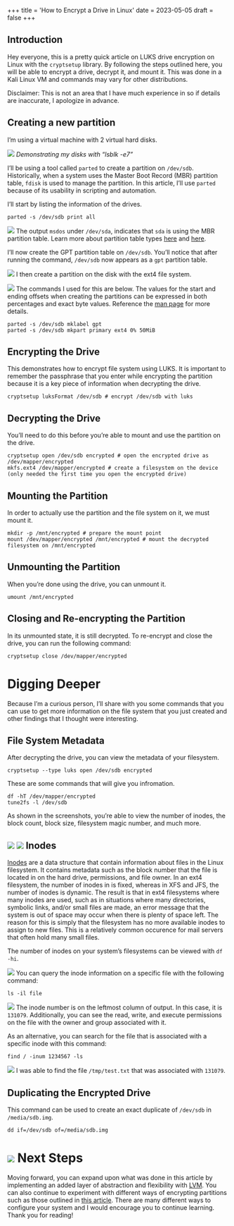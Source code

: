 +++
title = 'How to Encrypt a Drive in Linux'
date = 2023-05-05
draft = false
+++

Introduction
------------

Hey everyone, this is a pretty quick article on LUKS drive encryption on Linux with the `cryptsetup` library. By following the steps outlined here, you will be able to encrypt a drive, decrypt it, and mount it. This was done in a Kali Linux VM and commands may vary for other distributions.

Disclaimer: This is not an area that I have much experience in so if details are inaccurate, I apologize in advance.

Creating a new partition
------------------------

I’m using a virtual machine with 2 virtual hard disks.

![](https://cdn-images-1.medium.com/max/800/1*ao7i4G4xZFiEXNb2nX2-bQ.png)
*Demonstrating my disks with “lsblk -e7”*

I’ll be using a tool called `parted` to create a partition on `/dev/sdb`. Historically, when a system uses the Master Boot Record (MBR) partition table, `fdisk` is used to manage the partition. In this article, I’ll use `parted` because of its usability in scripting and automation.

I’ll start by listing the information of the drives.


```
parted -s /dev/sdb print all
```
![](https://cdn-images-1.medium.com/max/800/1*5w3JBHztlFmtojmfpSwqAg.png)
The output `msdos` under `/dev/sda`, indicates that `sda` is using the MBR partition table. Learn more about partition table types [here](https://en.wikipedia.org/wiki/Disk_partitioning) and [here](https://wiki.archlinux.org/title/Partitioning).

I’ll now create the GPT partition table on `/dev/sdb`. You’ll notice that after running the command, `/dev/sdb` now appears as a `gpt` partition table.

![](https://cdn-images-1.medium.com/max/800/1*tZM4UvgCMQXekmpmoDJumg.png)
I then create a partition on the disk with the ext4 file system.

![](https://cdn-images-1.medium.com/max/800/1*dbuTKtvJcQZI4cFNANRylQ.png)
The commands I used for this are below. The values for the start and ending offsets when creating the partitions can be expressed in both percentages and exact byte values. Reference the [man page](https://linux.die.net/man/8/parted) for more details.


```
parted -s /dev/sdb mklabel gpt  
parted -s /dev/sdb mkpart primary ext4 0% 50MiB
```
Encrypting the Drive
--------------------

This demonstrates how to encrypt file system using LUKS. It is important to remember the passphrase that you enter while encrypting the partition because it is a key piece of information when decrypting the drive.


```
cryptsetup luksFormat /dev/sdb # encrypt /dev/sdb with luks
```
Decrypting the Drive
--------------------

You’ll need to do this before you’re able to mount and use the partition on the drive.


```
cryptsetup open /dev/sdb encrypted # open the encrypted drive as /dev/mapper/encrypted  
mkfs.ext4 /dev/mapper/encrypted # create a filesystem on the device (only needed the first time you open the encrypted drive)
```
Mounting the Partition
----------------------

In order to actually use the partition and the file system on it, we must mount it.


```
mkdir -p /mnt/encrypted # prepare the mount point  
mount /dev/mapper/encrypted /mnt/encrypted # mount the decrypted filesystem on /mnt/encrypted
```
Unmounting the Partition
------------------------

When you’re done using the drive, you can unmount it.


```
umount /mnt/encrypted 
```
Closing and Re-encrypting the Partition
---------------------------------------

In its unmounted state, it is still decrypted. To re-encrypt and close the drive, you can run the following command:


```
cryptsetup close /dev/mapper/encrypted
```
Digging Deeper
==============

Because I’m a curious person, I’ll share with you some commands that you can use to get more information on the file system that you just created and other findings that I thought were interesting.

File System Metadata
--------------------

After decrypting the drive, you can view the metadata of your filesystem.


```
cryptsetup --type luks open /dev/sdb encrypted
```
These are some commands that will give you infromation.


```
df -hT /dev/mapper/encrypted  
tune2fs -l /dev/sdb
```
As shown in the screenshots, you’re able to view the number of inodes, the block count, block size, filesystem magic number, and much more.

![](https://cdn-images-1.medium.com/max/800/1*k6QJaeh0pBMsxnfbGk6Rog.png)
![](https://cdn-images-1.medium.com/max/800/1*BXNCkBoJaesaE0AfBZlOsQ.png)
Inodes
------

[Inodes](https://en.wikipedia.org/wiki/Inode) are a data structure that contain information about files in the Linux filesystem. It contains metadata such as the block number that the file is located in on the hard drive, permissions, and file owner. In an ext4 filesystem, the number of inodes in is fixed, whereas in XFS and JFS, the number of inodes is dynamic. The result is that in ext4 filesystems where many inodes are used, such as in situations where many directories, symbolic links, and/or small files are made, an error message that the system is out of space may occur when there is plenty of space left. The reason for this is simply that the filesystem has no more available inodes to assign to new files. This is a relatively common occurence for mail servers that often hold many small files.

The number of inodes on your system’s filesystems can be viewed with `df -hi`.

![](https://cdn-images-1.medium.com/max/800/1*_TgsDD7BK_fPitV0J31ywg.png)
You can query the inode information on a specific file with the following command:


```
ls -il file
```
![](https://cdn-images-1.medium.com/max/800/1*nBvEce088HNvxUbcz1cF7w.png)
The inode number is on the leftmost column of output. In this case, it is `131079`. Additionally, you can see the read, write, and execute permissions on the file with the owner and group associated with it.

As an alternative, you can search for the file that is associated with a specific inode with this command:


```
find / -inum 1234567 -ls
```
![](https://cdn-images-1.medium.com/max/800/1*15DlndsZGVZ0Q9A3lAtXeg.png)
I was able to find the file `/tmp/test.txt` that was associated with `131079`.

Duplicating the Encrypted Drive
-------------------------------

This command can be used to create an exact duplicate of `/dev/sdb` in `/media/sdb.img`.


```
dd if=/dev/sdb of=/media/sdb.img
```
![](https://cdn-images-1.medium.com/max/800/1*hzoKv4rgFMHTAQtFFIcaYQ.png)
Next Steps
==========

Moving forward, you can expand upon what was done in this article by implementing an added layer of abstraction and flexibility with [LVM](https://linuxconfig.org/linux-lvm-logical-volume-manager). You can also continue to experiment with different ways of encrypting partitions such as those outlined in [this article](https://www.baeldung.com/linux/encrypt-partition). There are many different ways to configure your system and I would encourage you to continue learning. Thank you for reading!